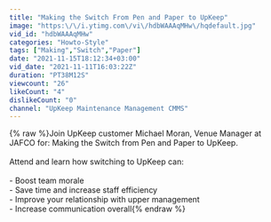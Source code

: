```yaml
---
title: "Making the Switch From Pen and Paper to UpKeep"
image: "https:\/\/i.ytimg.com\/vi\/hdbWAAAqMHw\/hqdefault.jpg"
vid_id: "hdbWAAAqMHw"
categories: "Howto-Style"
tags: ["Making","Switch","Paper"]
date: "2021-11-15T18:12:34+03:00"
vid_date: "2021-11-11T16:03:22Z"
duration: "PT38M12S"
viewcount: "26"
likeCount: "4"
dislikeCount: "0"
channel: "UpKeep Maintenance Management CMMS"
---
```

{% raw %}Join UpKeep customer Michael Moran, Venue Manager at JAFCO for: Making the Switch from Pen and Paper to UpKeep.<br /><br />Attend and learn how switching to UpKeep can:<br /><br />- Boost team morale <br />- Save time and increase staff efficiency<br />- Improve your relationship with upper management<br />- Increase communication overall{% endraw %}
